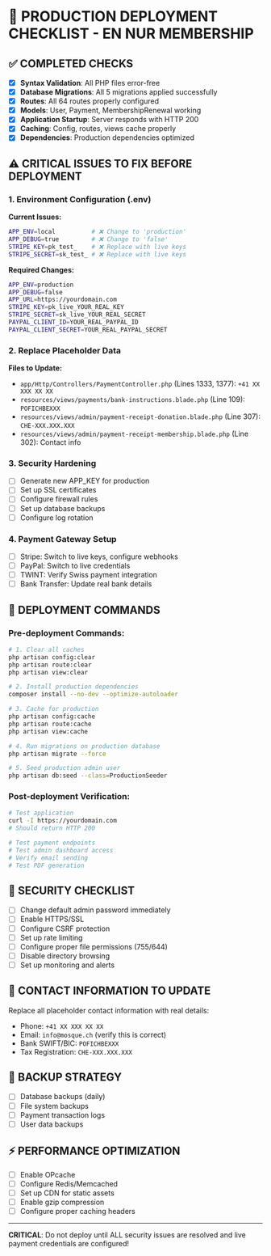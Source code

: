 # 🚀 PRODUCTION DEPLOYMENT CHECKLIST - EN NUR MEMBERSHIP

## ✅ COMPLETED CHECKS
- [x] **Syntax Validation**: All PHP files error-free
- [x] **Database Migrations**: All 5 migrations applied successfully  
- [x] **Routes**: All 64 routes properly configured
- [x] **Models**: User, Payment, MembershipRenewal working
- [x] **Application Startup**: Server responds with HTTP 200
- [x] **Caching**: Config, routes, views cache properly
- [x] **Dependencies**: Production dependencies optimized

## ⚠️ CRITICAL ISSUES TO FIX BEFORE DEPLOYMENT

### 1. Environment Configuration (.env)
**Current Issues:**
```bash
APP_ENV=local          # ❌ Change to 'production'
APP_DEBUG=true         # ❌ Change to 'false'
STRIPE_KEY=pk_test_    # ❌ Replace with live keys
STRIPE_SECRET=sk_test_ # ❌ Replace with live keys
```

**Required Changes:**
```bash
APP_ENV=production
APP_DEBUG=false
APP_URL=https://yourdomain.com
STRIPE_KEY=pk_live_YOUR_REAL_KEY
STRIPE_SECRET=sk_live_YOUR_REAL_SECRET
PAYPAL_CLIENT_ID=YOUR_REAL_PAYPAL_ID
PAYPAL_CLIENT_SECRET=YOUR_REAL_PAYPAL_SECRET
```

### 2. Replace Placeholder Data
**Files to Update:**
- `app/Http/Controllers/PaymentController.php` (Lines 1333, 1377): `+41 XX XXX XX XX`
- `resources/views/payments/bank-instructions.blade.php` (Line 109): `POFICHBEXXX`
- `resources/views/admin/payment-receipt-donation.blade.php` (Line 307): `CHE-XXX.XXX.XXX`
- `resources/views/admin/payment-receipt-membership.blade.php` (Line 302): Contact info

### 3. Security Hardening
- [ ] Generate new APP_KEY for production
- [ ] Set up SSL certificates
- [ ] Configure firewall rules
- [ ] Set up database backups
- [ ] Configure log rotation

### 4. Payment Gateway Setup
- [ ] Stripe: Switch to live keys, configure webhooks
- [ ] PayPal: Switch to live credentials
- [ ] TWINT: Verify Swiss payment integration
- [ ] Bank Transfer: Update real bank details

## 🔧 DEPLOYMENT COMMANDS

### Pre-deployment Commands:
```bash
# 1. Clear all caches
php artisan config:clear
php artisan route:clear
php artisan view:clear

# 2. Install production dependencies
composer install --no-dev --optimize-autoloader

# 3. Cache for production
php artisan config:cache
php artisan route:cache
php artisan view:cache

# 4. Run migrations on production database
php artisan migrate --force

# 5. Seed production admin user
php artisan db:seed --class=ProductionSeeder
```

### Post-deployment Verification:
```bash
# Test application
curl -I https://yourdomain.com
# Should return HTTP 200

# Test payment endpoints
# Test admin dashboard access
# Verify email sending
# Test PDF generation
```

## 🚨 SECURITY CHECKLIST
- [ ] Change default admin password immediately
- [ ] Enable HTTPS/SSL
- [ ] Configure CSRF protection
- [ ] Set up rate limiting
- [ ] Configure proper file permissions (755/644)
- [ ] Disable directory browsing
- [ ] Set up monitoring and alerts

## 📧 CONTACT INFORMATION TO UPDATE
Replace all placeholder contact information with real details:
- Phone: `+41 XX XXX XX XX`
- Email: `info@mosque.ch` (verify this is correct)
- Bank SWIFT/BIC: `POFICHBEXXX`
- Tax Registration: `CHE-XXX.XXX.XXX`

## 🔄 BACKUP STRATEGY
- [ ] Database backups (daily)
- [ ] File system backups
- [ ] Payment transaction logs
- [ ] User data backups

## ⚡ PERFORMANCE OPTIMIZATION
- [ ] Enable OPcache
- [ ] Configure Redis/Memcached
- [ ] Set up CDN for static assets
- [ ] Enable gzip compression
- [ ] Configure proper caching headers

---
**CRITICAL**: Do not deploy until ALL security issues are resolved and live payment credentials are configured!

